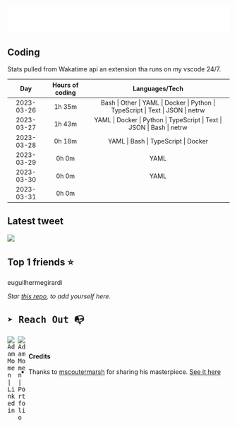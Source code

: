 
![test image size](/assets/welcome_message.gif)

## Coding
Stats pulled from Wakatime api an extension tha runs on my vscode 24/7.

|Day|Hours of coding|Languages/Tech|
|:-:|:-:|:-:|
|2023-03-26|1h 35m|Bash &#124; Other &#124; YAML &#124; Docker &#124; Python &#124; TypeScript &#124; Text &#124; JSON &#124; netrw|
|2023-03-27|1h 43m|YAML &#124; Docker &#124; Python &#124; TypeScript &#124; Text &#124; JSON &#124; Bash &#124; netrw|
|2023-03-28|0h 18m|YAML &#124; Bash &#124; TypeScript &#124; Docker|
|2023-03-29|0h 0m|YAML|
|2023-03-30|0h 0m|YAML|
|2023-03-31|0h 0m||

## Latest tweet
[<img src="<tweet-image-url>" width="400">](<tweet-url>)

## Top 1 friends ⭐️
euguilhermegirardi

*Star [this repo](https://github.com/AdamMomen/AdamMomen), to add yourself here.*


<samp>

## ➤ Reach Out :mailbox_with_no_mail:

>
  <a href="https://www.linkedin.com/in/adam-momen-99596275/">
     <img align="left" alt="Adam Momen | Linkedin" width="24px" src="./assets/Linkedin.svg" />
   </a>

   <a href="https://adammomen.com/">
     <img align="left" alt="Adam Momen | Portfolio" width="24px" src="./assets/web.svg" />
   </a>

</samp>

<br>

#### Credits
* Thanks to [mscoutermarsh](https://github.com/mscoutermarsh) for sharing his masterpiece. [See it here](https://github.com/mscoutermarsh/mscoutermarsh)